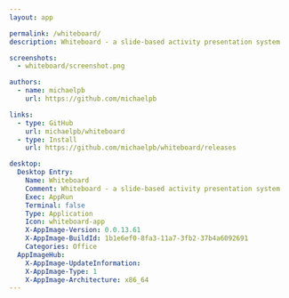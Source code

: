 ```yaml
---
layout: app

permalink: /whiteboard/
description: Whiteboard - a slide-based activity presentation system

screenshots:
  - whiteboard/screenshot.png

authors:
  - name: michaelpb
    url: https://github.com/michaelpb

links:
  - type: GitHub
    url: michaelpb/whiteboard
  - type: Install
    url: https://github.com/michaelpb/whiteboard/releases

desktop:
  Desktop Entry:
    Name: Whiteboard
    Comment: Whiteboard - a slide-based activity presentation system
    Exec: AppRun
    Terminal: false
    Type: Application
    Icon: whiteboard-app
    X-AppImage-Version: 0.0.13.61
    X-AppImage-BuildId: 1b1e6ef0-8fa3-11a7-3fb2-37b4a6092691
    Categories: Office
  AppImageHub:
    X-AppImage-UpdateInformation: 
    X-AppImage-Type: 1
    X-AppImage-Architecture: x86_64
---
```


